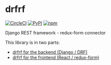 # drfrf

[![CircleCI](https://circleci.com/gh/Theodo-UK/drfrf.svg?style=svg)](https://circleci.com/gh/Theodo-UK/drfrf)
[![PyPI](https://badgen.net/badge/pypi/v/drfrf)](https://pypi.org/project/drfrf/)
[![npm](https://badgen.net/badge/npm/v/drfrf)](https://www.npmjs.com/package/drfrf)

Django REST framework - redux-form connector

This library is in two parts:

- [drfrf for the backend (Django / DRF)](./lib/py)
- [drfrf for the frontend (React / redux-form)](./lib/js)
